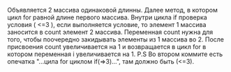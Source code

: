 Объявляется 2 массива одинаковой длинны. 
Далее метод, в котором цикл for равной длине первого массива. Внутри цикла if проверка условия ( <=3 ), если выполняется условие, то
элемент 1 массива заносится в count элемент 2 массива.
Переменная count нужна для того, чтобы поочередно закидывать элементы из 1 массива во 2. 
После присвоения count увеличивается на 1 и возвращается в цикл for в котором переменная i увеличивается на 1.
P.S
Во втором коммите есть опечатка "...цила for циклом if(=>3)...", там должно быть (<=3).
